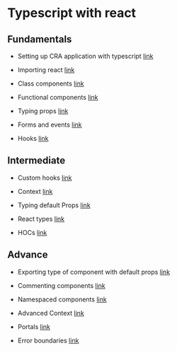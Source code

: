 # Typescript with react

## Fundamentals

- Setting up CRA application with typescript [link](https://reactjs.org/docs/static-type-checking.html#typescript)

- Importing react [link](https://github.com/typescript-cheatsheets/react#import-react)

- Class components [link](https://github.com/typescript-cheatsheets/react#class-components)

- Functional components [link](https://github.com/typescript-cheatsheets/react#function-components)

- Typing props [link](https://github.com/typescript-cheatsheets/react#basic-prop-types-examples)

- Forms and events [link](https://github.com/typescript-cheatsheets/react#forms-and-events)

- Hooks [link](https://github.com/typescript-cheatsheets/react#hooks)

## Intermediate

- Custom hooks [link](https://github.com/typescript-cheatsheets/react#custom-hooks)

- Context [link](https://github.com/typescript-cheatsheets/react#context)

- Typing default Props [link](https://github.com/typescript-cheatsheets/react#typing-defaultprops)

- React types [link](https://github.com/typescript-cheatsheets/react#useful-react-prop-type-examples)

- HOCs [link](https://react-typescript-cheatsheet.netlify.app/docs/hoc/intro/)

## Advance

- Exporting type of component with default props [link](https://github.com/typescript-cheatsheets/react#consuming-props-of-a-component-with-defaultprops)

- Commenting components [link](https://react-typescript-cheatsheet.netlify.app/docs/advanced/misc_concerns/#commenting-components)

- Namespaced components [link](https://react-typescript-cheatsheet.netlify.app/docs/advanced/misc_concerns/#namespaced-components)

- Advanced Context [link](https://github.com/typescript-cheatsheets/react#extended-example)

- Portals [link](https://github.com/typescript-cheatsheets/react#portals)

- Error boundaries [link](https://github.com/typescript-cheatsheets/react#error-boundaries)

